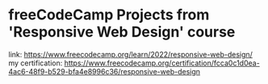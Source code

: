 # freeCodeCamp Projects from 'Responsive Web Design' course
link: https://www.freecodecamp.org/learn/2022/responsive-web-design/
my certification: https://www.freecodecamp.org/certification/fcca0c1d0ea-4ac6-48f9-b529-bfa4e8996c36/responsive-web-design

